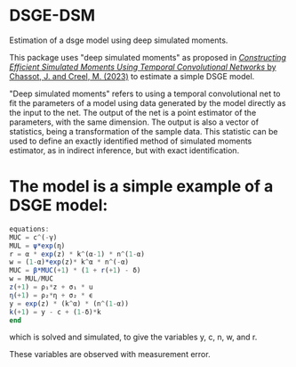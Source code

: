 # DSGE-DSM
Estimation of a dsge model using deep simulated moments.

This package uses "deep simulated moments" as proposed in [*Constructing Efficient Simulated Moments Using Temporal Convolutional Networks* by Chassot, J. and Creel, M. (2023)](https://www.jldc.ch/uploads/2023_chassot_creel.pdf) to estimate a simple DSGE model.

"Deep simulated moments" refers to using a temporal convolutional net to fit the parameters of a model using data generated by the model directly as the input to the net. The output of the net is a point estimator of the parameters, with the same dimension. The output is also a vector of statistics, being a transformation of the sample data. This statistic can be used to define an exactly identified method of simulated moments estimator, as in indirect inference, but with exact identification.

# The model is a simple example of a DSGE model:

```julia
equations:
MUC = c^(-γ)
MUL = ψ*exp(η)
r = α * exp(z) * k^(α-1) * n^(1-α)
w = (1-α)*exp(z)* k^α * n^(-α)
MUC = β*MUC(+1) * (1 + r(+1) - δ)
w = MUL/MUC
z(+1) = ρ₁*z + σ₁ * u
η(+1) = ρ₂*η + σ₂ * ϵ
y = exp(z) * (k^α) * (n^(1-α))
k(+1) = y - c + (1-δ)*k
end
```

which is solved and simulated, to give the variables y, c, n, w, and r.

These variables are observed with measurement error.
